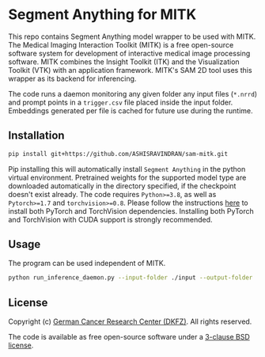 # Segment Anything for MITK
This repo contains Segment Anything model wrapper to be used with MITK.
The Medical Imaging Interaction Toolkit (MITK) is a free open-source software system for development of interactive medical image processing software. MITK combines the Insight Toolkit (ITK) and the Visualization Toolkit (VTK) with an application framework. MITK's SAM 2D tool uses this wrapper as its backend for inferencing.

The code runs a daemon monitoring any given folder any input files (`*.nrrd`) and prompt points in a `trigger.csv` file placed inside the input folder.
Embeddings generated per file is cached for future use during the runtime.

## Installation
```bash
pip install git+https://github.com/ASHISRAVINDRAN/sam-mitk.git
```
Pip installing this will automatically install `Segment Anything` in the python virtual environment. Pretrained weights for the supported model type are downloaded automatically in the directory specified, if the checkpoint doesn't exist already.
The code requires `Python>=3.8`, as well as `Pytorch>=1.7` and `torchvision>=0.8`. Please follow the instructions [here](https://pytorch.org/get-started/locally/) to install both PyTorch and TorchVision dependencies. Installing both PyTorch and TorchVision with CUDA support is strongly recommended.

## Usage
The program can be used independent of MITK.
```bash
python run_inference_daemon.py --input-folder ./input --output-folder ./output --trigger-file trigger.csv --model-type vit_b --checkpoint ./directory --device cuda
```

## License

Copyright (c) [German Cancer Research Center (DKFZ)](https://www.dkfz.de). All rights reserved.

The code is available as free open-source software under a [3-clause BSD license](https://github.com/ASHISRAVINDRAN/sam-mitk/blob/main/LICENSE).